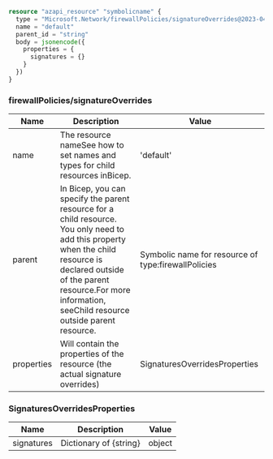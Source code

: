 ```terraform
resource "azapi_resource" "symbolicname" {
  type = "Microsoft.Network/firewallPolicies/signatureOverrides@2023-04-01"
  name = "default"
  parent_id = "string"
  body = jsonencode({
    properties = {
      signatures = {}
    }
  })
}

```

### firewallPolicies/signatureOverrides

| Name | Description | Value |
|-|-|-|
| name | The resource nameSee how to set names and types for child resources inBicep. | 'default' |
| parent | In Bicep, you can specify the parent resource for a child resource. You only need to add this property when the child resource is declared outside of the parent resource.For more information, seeChild resource outside parent resource. | Symbolic name for resource of type:firewallPolicies |
| properties | Will contain the properties of the resource (the actual signature overrides) | SignaturesOverridesProperties |


### SignaturesOverridesProperties

| Name | Description | Value |
|-|-|-|
| signatures | Dictionary of {string} | object |


